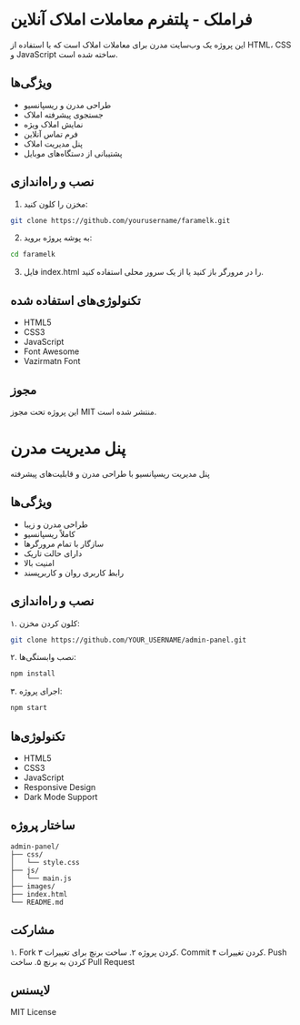 # فراملک - پلتفرم معاملات املاک آنلاین

این پروژه یک وب‌سایت مدرن برای معاملات املاک است که با استفاده از HTML، CSS و JavaScript ساخته شده است.

## ویژگی‌ها

- طراحی مدرن و ریسپانسیو
- جستجوی پیشرفته املاک
- نمایش املاک ویژه
- فرم تماس آنلاین
- پنل مدیریت املاک
- پشتیبانی از دستگاه‌های موبایل

## نصب و راه‌اندازی

1. مخزن را کلون کنید:
```bash
git clone https://github.com/yourusername/faramelk.git
```

2. به پوشه پروژه بروید:
```bash
cd faramelk
```

3. فایل index.html را در مرورگر باز کنید یا از یک سرور محلی استفاده کنید.

## تکنولوژی‌های استفاده شده

- HTML5
- CSS3
- JavaScript
- Font Awesome
- Vazirmatn Font

## مجوز

این پروژه تحت مجوز MIT منتشر شده است.

# پنل مدیریت مدرن
پنل مدیریت ریسپانسیو با طراحی مدرن و قابلیت‌های پیشرفته

## ویژگی‌ها
- طراحی مدرن و زیبا
- کاملاً ریسپانسیو
- سازگار با تمام مرورگرها
- دارای حالت تاریک
- امنیت بالا
- رابط کاربری روان و کاربرپسند

## نصب و راه‌اندازی
۱. کلون کردن مخزن:
```bash
git clone https://github.com/YOUR_USERNAME/admin-panel.git
```

۲. نصب وابستگی‌ها:
```bash
npm install
```

۳. اجرای پروژه:
```bash
npm start
```

## تکنولوژی‌ها
- HTML5
- CSS3
- JavaScript
- Responsive Design
- Dark Mode Support

## ساختار پروژه
```
admin-panel/
├── css/
│   └── style.css
├── js/
│   └── main.js
├── images/
├── index.html
└── README.md
```

## مشارکت
۱. Fork کردن پروژه
۲. ساخت برنچ برای تغییرات
۳. Commit کردن تغییرات
۴. Push کردن به برنچ
۵. ساخت Pull Request

## لایسنس
MIT License
